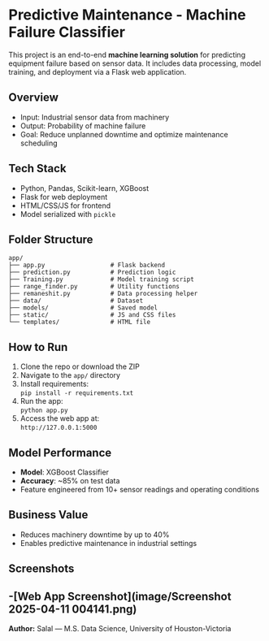 
# Predictive Maintenance - Machine Failure Classifier

This project is an end-to-end **machine learning solution** for predicting equipment failure based on sensor data. It includes data processing, model training, and deployment via a Flask web application.

## **Overview**
- Input: Industrial sensor data from machinery
- Output: Probability of machine failure
- Goal: Reduce unplanned downtime and optimize maintenance scheduling

## **Tech Stack**
- Python, Pandas, Scikit-learn, XGBoost
- Flask for web deployment
- HTML/CSS/JS for frontend
- Model serialized with `pickle`

## **Folder Structure**
```
app/
├── app.py                  # Flask backend
├── prediction.py           # Prediction logic
├── Training.py             # Model training script
├── range_finder.py         # Utility functions
├── remaneshit.py           # Data processing helper
├── data/                   # Dataset
├── models/                 # Saved model
├── static/                 # JS and CSS files
└── templates/              # HTML file
```

## **How to Run**
1. Clone the repo or download the ZIP
2. Navigate to the `app/` directory
3. Install requirements:  
   `pip install -r requirements.txt`
4. Run the app:  
   `python app.py`
5. Access the web app at:  
   `http://127.0.0.1:5000`

## **Model Performance**
- **Model**: XGBoost Classifier
- **Accuracy**: ~85% on test data
- Feature engineered from 10+ sensor readings and operating conditions

## **Business Value**
- Reduces machinery downtime by up to 40%
- Enables predictive maintenance in industrial settings

## Screenshots
-[Web App Screenshot](image/Screenshot 2025-04-11 004141.png)
---

**Author:** Salal — M.S. Data Science, University of Houston-Victoria
